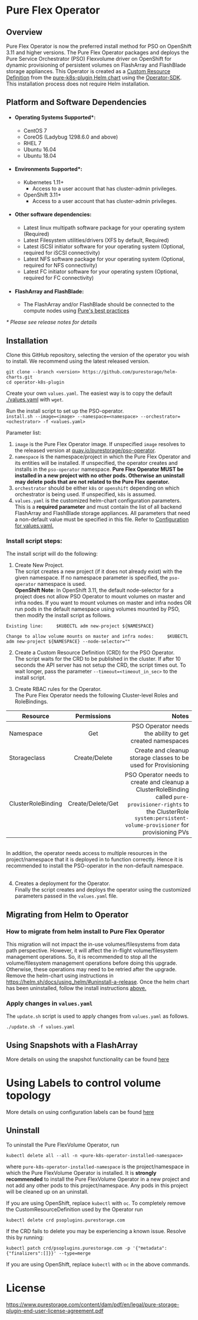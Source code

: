 # Pure Flex Operator

## Overview
Pure Flex Operator is now the preferred install method for PSO on OpenShift 3.11 and higher versions. 
The Pure Flex Operator packages and deploys the Pure Service Orchestrator (PSO) Flexvolume driver on OpenShift for dynamic provisioning of persistent volumes on FlashArray and FlashBlade storage appliances.
This Operator is created as a [Custom Resource Definition](https://kubernetes.io/docs/concepts/extend-kubernetes/api-extension/custom-resources/#customresourcedefinitions) from the [pure-k8s-plugin Helm chart](https://github.com/purestorage/helm-charts#purestorage-helm-charts-and-helm-operator) using the [Operator-SDK](https://github.com/operator-framework/operator-sdk#overview).
This installation process does not require Helm installation.


## Platform and Software Dependencies
- #### Operating Systems Supported*:
  - CentOS 7
  - CoreOS (Ladybug 1298.6.0 and above)
  - RHEL 7
  - Ubuntu 16.04
  - Ubuntu 18.04
- #### Environments Supported*:
  - Kubernetes 1.11+
    - Access to a user account that has cluster-admin privileges.
  - OpenShift 3.11+
    - Access to a user account that has cluster-admin privileges.
- #### Other software dependencies:
  - Latest linux multipath software package for your operating system (Required)
  - Latest Filesystem utilities/drivers (XFS by default, Required)
  - Latest iSCSI initiator software for your operating system (Optional, required for iSCSI connectivity)
  - Latest NFS software package for your operating system (Optional, required for NFS connectivity)
  - Latest FC initiator software for your operating system (Optional, required for FC connectivity)
- #### FlashArray and FlashBlade:
  - The FlashArray and/or FlashBlade should be connected to the compute nodes using [Pure's best practices](https://support.purestorage.com/Solutions/Linux/Reference/Linux_Recommended_Settings)

_* Please see release notes for details_

## Installation

Clone this GitHub repository, selecting the version of the operator you wish to install. We recommend using the latest released version.</br>
```
git clone --branch <version> https://github.com/purestorage/helm-charts.git
cd operator-k8s-plugin
```

Create your own `values.yaml`. The easiest way is to copy the default [./values.yaml](./values.yaml) with `wget`.

Run the install script to set up the PSO-operator. <br/>
```install.sh --image=<image> --namespace=<namespace> --orchestrator=<ochestrator> -f <values.yaml>```

Parameter list:<br/>
1. ``image`` is the Pure Flex Operator image. If unspecified ``image`` resolves to the released version at [quay.io/purestorage/pso-operator](https://quay.io/purestorage/pso-operator).
2. ``namespace`` is the namespace/project in which the Pure Flex Operator and its entities will be installed. If unspecified, the operator creates and installs in  the ``pso-operator`` namespace.
**Pure Flex Operator MUST be installed in a new project with no other pods. Otherwise an uninstall may delete pods that are not related to the Pure Flex operator.**
3. ``orchestrator`` should be either ``k8s`` or ``openshift`` depending on which orchestrator is being used. If unspecified, ``k8s`` is assumed.
4. ``values.yaml`` is the customized helm-chart configuration parameters. This is a **required parameter** and must contain the list of all backend FlashArray and FlashBlade storage appliances. All parameters that need a non-default value must be specified in this file. 
Refer to [Configuration for values.yaml.](../pure-k8s-plugin/README.md#configuration)

### Install script steps:
The install script will do the following:
1. Create New Project.<br/>
The script creates a new project (if it does not already exist) with the given namespace. If no namespace parameter is specified, the ``pso-operator`` namespace is used.<br/> 
**OpenShift Note**: In OpenShift 3.11, the default node-selector for a project does not allow PSO Operator to mount volumes on master and infra nodes. 
If you want to mount volumes on master and infra nodes OR run pods in the default namespace using volumes mounted by PSO, then modify the install script as follows.<br/>
```
Existing line:     $KUBECTL adm new-project ${NAMESPACE}

Change to allow volume mounts on master and infra nodes:     $KUBECTL adm new-project ${NAMESPACE} --node-selector=""
```

2. Create a Custom Resource Definition (CRD) for the PSO Operator. <br/>
The script waits for the CRD to be published in the cluster. If after 10 seconds the API server has not setup the CRD, the script times out. To wait longer, pass the parameter 
``--timeout=<timeout_in_sec>`` to the install script.

3. Create RBAC rules for the Operator.<br/>
The Pure Flex Operator needs the following Cluster-level Roles and RoleBindings.


| Resource        | Permissions           | Notes  |
| ------------- |:-------------:| -----:|
| Namespace | Get | PSO Operator needs the ability to get created namespaces |
| Storageclass | Create/Delete | Create and cleanup storage classes to be used for Provisioning |
| ClusterRoleBinding | Create/Delete/Get | PSO Operator needs to create and cleanup a ClusterRoleBinding called ``pure-provisioner-rights`` to the ClusterRole ``system:persistent-volume-provisioner`` for provisioning PVs |
<br/>
In addition, the operator needs access to multiple resources in the project/namespace that it is deployed in to function correctly. Hence it is recommended to install the PSO-operator in the non-default namespace.
<br/>
<br/>
   
4. Creates a deployment for the Operator.<br/>
Finally the script creates and deploys the operator using the customized parameters passed in the ``values.yaml`` file.

## Migrating from Helm to Operator

### How to migrate from helm install to Pure Flex Operator
This migration will not impact the in-use volumes/filesystems from data path perspective. However, it will affect the in-flight volume/filesystem management operations. So, it is recommended to stop all the volume/filesystem management operations before doing this upgrade. Otherwise, these operations may need to be retried after the upgrade.
Remove the helm-chart using instructions in https://helm.sh/docs/using_helm/#uninstall-a-release.
Once the helm chart has been uninstalled, follow the install instructions [above.](#installation)

### Apply changes in ``values.yaml``
The ``update.sh`` script is used to apply changes from ``values.yaml`` as follows.
```
./update.sh -f values.yaml
```

## Using Snapshots with a FlashArray

More details on using the snapshot functionality can be found [here](../docs/flex-snapshot-for-flasharray.md)

# Using Labels to control volume topology

More details on using configuration labels can be found [here](../docs/flex-volume-using-labels.md)

## Uninstall
To uninstall the Pure FlexVolume Operator, run
```
kubectl delete all --all -n <pure-k8s-operator-installed-namespace>
```
where ``pure-k8s-operator-installed-namespace`` is the project/namespace in which the Pure FlexVolume Operator is installed. It is **strongly recommended** to install the Pure FlexVolume Operator in a new project and not add any other pods to this project/namespace. Any pods in this project will be cleaned up on an uninstall.

If you are using OpenShift, replace `kubectl` with `oc`.
To completely remove the CustomResourceDefinition used by the Operator run
```
kubectl delete crd psoplugins.purestorage.com
```
If the CRD fails to delete you may be experiencing a known issue. Resolve this by running:
```
kubectl patch crd/psoplugins.purestorage.com -p '{"metadata":{"finalizers":[]}}' --type=merge
```
If you are using OpenShift, replace `kubectl` with `oc` in the above commands.

# License
https://www.purestorage.com/content/dam/pdf/en/legal/pure-storage-plugin-end-user-license-agreement.pdf
